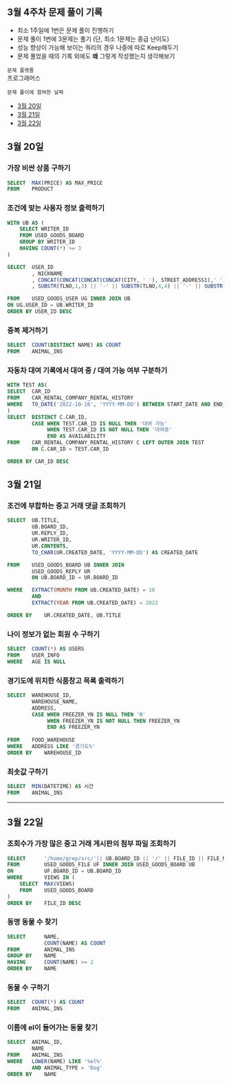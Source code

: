 ## 3월 4주차 문제 풀이 기록

- 최소 1주일에 1번은 문제 풀이 진행하기
- 문제 풀이 1번에 3문제는 풀기 (단, 최소 1문제는 중급 난이도)
- 성능 향상이 가능해 보이는 쿼리의 경우 나중에 따로 Keep해두기
- 문제 풀었을 때의 기록 외에도 **왜** 그렇게 작성했는지 생각해보기

`문제 플랫폼`     
프로그래머스

`문제 풀이에 참여한 날짜`
- [3월 20일](#3월-20일)
- [3월 21일](#3월-21일)
- [3월 22일](#3월-22일)

## 3월 20일

### 가장 비싼 상품 구하기

```sql
SELECT  MAX(PRICE) AS MAX_PRICE
FROM    PRODUCT
```

### 조건에 맞는 사용자 정보 출력하기

```sql
WITH UB AS (
    SELECT WRITER_ID
    FROM USED_GOODS_BOARD
    GROUP BY WRITER_ID
    HAVING COUNT(*) >= 3
)

SELECT  USER_ID
        , NICKNAME
        , CONCAT(CONCAT(CONCAT(CONCAT(CITY, ' '), STREET_ADDRESS1),' '), STREET_ADDRESS2) AS 전체주소
        , SUBSTR(TLNO,1,3) || '-' || SUBSTR(TLNO,4,4) || '-' || SUBSTR(TLNO, 8) AS 전화번호

FROM    USED_GOODS_USER UG INNER JOIN UB
ON UG.USER_ID = UB.WRITER_ID
ORDER BY USER_ID DESC
```

### 중복 제거하기

```sql
SELECT  COUNT(DISTINCT NAME) AS COUNT
FROM    ANIMAL_INS
```

### 자동차 대여 기록에서 대여 중 / 대여 가능 여부 구분하기

```sql
WITH TEST AS(
SELECT  CAR_ID
FROM    CAR_RENTAL_COMPANY_RENTAL_HISTORY
WHERE   TO_DATE('2022-10-16', 'YYYY-MM-DD') BETWEEN START_DATE AND END_DATE
)    
SELECT  DISTINCT C.CAR_ID,
        CASE WHEN TEST.CAR_ID IS NULL THEN '대여 가능'
             WHEN TEST.CAR_ID IS NOT NULL THEN '대여중'
             END AS AVAILABILITY
FROM    CAR_RENTAL_COMPANY_RENTAL_HISTORY C LEFT OUTER JOIN TEST 
        ON C.CAR_ID = TEST.CAR_ID

ORDER BY CAR_ID DESC
```

## 3월 21일

### 조건에 부합하는 중고 거래 댓글 조회하기

```sql
SELECT  UB.TITLE, 
        UB.BOARD_ID,
        UR.REPLY_ID,
        UR.WRITER_ID,
        UR.CONTENTS,
        TO_CHAR(UR.CREATED_DATE, 'YYYY-MM-DD') AS CREATED_DATE

FROM    USED_GOODS_BOARD UB INNER JOIN
        USED_GOODS_REPLY UR
        ON UB.BOARD_ID = UR.BOARD_ID

WHERE   EXTRACT(MONTH FROM UB.CREATED_DATE) = 10
        AND
        EXTRACT(YEAR FROM UB.CREATED_DATE) = 2022

ORDER BY    UR.CREATED_DATE, UB.TITLE
```

### 나이 정보가 없는 회원 수 구하기

```sql
SELECT  COUNT(*) AS USERS
FROM    USER_INFO
WHERE   AGE IS NULL
```

### 경기도에 위치한 식품창고 목록 출력하기

```sql
SELECT  WAREHOUSE_ID,
        WAREHOUSE_NAME,
        ADDRESS,
        CASE WHEN FREEZER_YN IS NULL THEN 'N'
             WHEN FREEZER_YN IS NOT NULL THEN FREEZER_YN
             END AS FREEZER_YN
             
FROM    FOOD_WAREHOUSE
WHERE   ADDRESS LIKE '경기도%'
ORDER BY    WAREHOUSE_ID
```

### 최솟값 구하기

```sql
SELECT  MIN(DATETIME) AS 시간
FROM    ANIMAL_INS
```

---


## 3월 22일

### 조회수가 가장 많은 중고 거래 게시판의 첨부 파일 조회하기

```sql
SELECT      '/home/grep/src/'|| UB.BOARD_ID || '/' || FILE_ID || FILE_NAME || FILE_EXT AS FILE_PATH
FROM        USED_GOODS_FILE UF INNER JOIN USED_GOODS_BOARD UB 
ON          UF.BOARD_ID = UB.BOARD_ID
WHERE       VIEWS IN (
    SELECT  MAX(VIEWS)
    FROM    USED_GOODS_BOARD
)
ORDER BY    FILE_ID DESC
```

### 동명 동물 수 찾기

```sql
SELECT      NAME,
            COUNT(NAME) AS COUNT
FROM        ANIMAL_INS
GROUP BY    NAME
HAVING      COUNT(NAME) >= 2
ORDER BY    NAME
```

### 동물 수 구하기

```sql
SELECT  COUNT(*) AS COUNT
FROM    ANIMAL_INS
```

### 이름에 el이 들어가는 동물 찾기

```sql
SELECT  ANIMAL_ID,
        NAME
FROM    ANIMAL_INS
WHERE   LOWER(NAME) LIKE '%el%' 
        AND ANIMAL_TYPE = 'Dog'
ORDER BY    NAME
```